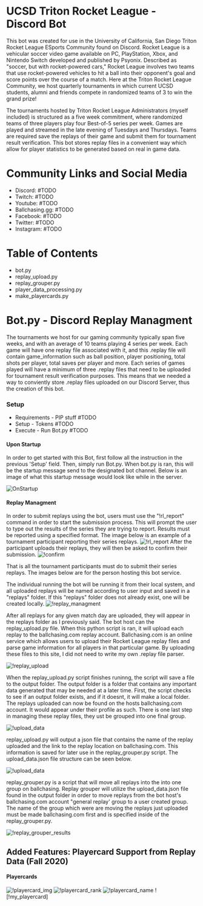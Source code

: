 # UCSD Triton Rocket League - Discord Bot 
This bot was created for use in the University of California, San Diego Triton Rocket League ESports Community found on Discord. Rocket League is a vehicular soccer video game available on PC, PlayStation, Xbox, and Nintendo Switch developed and published by Psyonix. Described as "soccer, but with rocket-powered cars," Rocket League involves two teams that use rocket-powered vehicles to hit a ball into their opponent's goal and score points over the course of a match. Here at the Triton Rocket League Community, we host quarterly tournaments in which current UCSD students, alumni and friends compete in randomized teams of 3 to win the grand prize!

The tournaments hosted by Triton Rocket League Administrators (myself included) is structured as a five week commitment, where randomized teams of three players play four Best-of-5 series per week. Games are played and streamed in the late evening of Tuesdays and Thursdays. Teams are required save the replays of their game and submit them for tournament result verification. This bot stores replay files in a convenient way which allow for player statistics to be generated based on real in game data. 

# Community Links and Social Media 
- Discord: #TODO
- Twitch: #TODO
- Youtube: #TODO
- Ballchasing.gg: #TODO
- Facebook: #TODO
- Twitter: #TODO
- Instagram: #TODO

# Table of Contents 
- bot.py 
- replay_upload.py
- replay_grouper.py
- player_data_processing.py
- make_playercards.py

# Bot.py - Discord Replay Managment
The tournaments we host for our gaming community typically span five weeks, and with an average of 10 teams playing 4 series per week. Each game will have one replay file associated with it, and this .replay file will contain game_information such as ball position, player positioning, total shots per player, total saves per player and more. Each series of games played will have a minimum of three .replay files that need to be uploaded for tournament result verification purposes. This means that we needed a way to conviently store .replay files uploaded on our Discord Server, thus the creation of this bot. 

### Setup 
- Requirements - PIP stuff #TODO
- Setup - Tokens #TODO
- Execute - Run Bot.py #TODO

#### Upon Startup
In order to get started with this Bot, first follow all the instruction in the previous 'Setup' field. Then, simply run Bot.py. When bot.py is ran, this will be the startup message send to the designated bot channel. Below is an image of what this startup message would look like while in the server.

![OnStartup](https://github.com/davidMthierry/TritonRL-ScoreBot/blob/main/readme_imgs/on_startup.png)

#### Replay Managment 
In order to submit replays using the bot, users must use the "!rl_report" command in order to start the submission process. This will prompt the user to type out the results of the series they are trying to report. Results must be reported using a specified format. The image below is an example of a tournament participant reporting their series replays. 
![!rl_report](https://github.com/davidMthierry/TritonRL-ScoreBot/blob/main/readme_imgs/!rl_report.png)
After the participant uploads their replays, they will then be asked to confirm their submission.
![!confirm](https://github.com/davidMthierry/TritonRL-ScoreBot/blob/main/readme_imgs/!confirm.png)

That is all the tournament participants must do to submit their series replays. The images below are for the person hosting this bot service. 

The individual running the bot will be running it from their local system, and all uploaded replays will be named according to user input and saved in a "replays" folder. If this "replays" folder does not already exist, one will be created locally. 
![!replay_managment](https://github.com/davidMthierry/TritonRL-ScoreBot/blob/main/readme_imgs/!replay_managment.png)

After all replays for any given match day are uploaded, they will appear in the replays folder as I previously said. The bot host can the replay_upload.py file. When this python script is ran, it will upload each replay to the ballchasing.com replay account. Ballchasing.com is an online service which allows users to upload their Rocket League replay files and parse game information for all players in that particular game. By uploading these files to this site, I did not need to write my own .replay file parser. 

![!replay_upload](https://github.com/davidMthierry/TritonRL-ScoreBot/blob/main/readme_imgs/!replay_managment.png)

When the replay_upload.py script finishes runinng, the script will save a file to the output folder. The output folder is a folder that contains any important data generated that may be needed at a later time. First, the script checks to see if an output folder exists, and if it doesnt, it will make a local folder. The replays uploaded can now be found on the hosts ballchasing.com account. It would appear under their profile as such. There is one last step in managing these replay files, they ust be grouped into one final group. 

![!upload_data](https://github.com/davidMthierry/TritonRL-ScoreBot/blob/main/readme_imgs/!upload_data.png)

replay_upload.py will output a json file that contains the name of the replay uploaded and the link to the replay location on ballchasing.com. This information is saved for later use in the replay_grouper.py script. The upload_data.json file structure can be seen below. 

![!upload_data](https://github.com/davidMthierry/TritonRL-ScoreBot/blob/main/readme_imgs/!upload_data.png)

replay_grouper.py is a script that will move all replays into the into one group on ballchasing. Replay grouper will utilize the upload_data.json file found in the output folder in order to move replays from the bot host's ballchasing.com account "general replay' group to a user created group. The name of the group which were are moving the replays just uploaded must be made ballchasing.com first and is specified inside of the replay_grouper.py.

![!replay_grouper_results](https://github.com/davidMthierry/TritonRL-ScoreBot/blob/main/readme_imgs/!replay_grouper_results.png)


## Added Features: Playercard Support from Replay Data (Fall 2020)

#### Playercards 

![!playercard_img](https://github.com/davidMthierry/TritonRL-ScoreBot/blob/main/readme_imgs/!playercard_img.png)
![!playercard_rank](https://github.com/davidMthierry/TritonRL-ScoreBot/blob/main/readme_imgs/!playercard_rank.png)
![!playercard_name](https://github.com/davidMthierry/TritonRL-ScoreBot/blob/main/readme_imgs/!playercard_name.png)
![!my_playercard]






